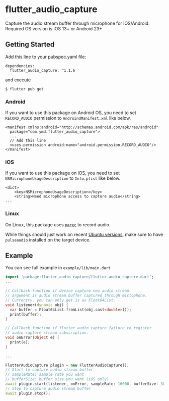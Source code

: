 # flutter_audio_capture

Capture the audio stream buffer through microphone for iOS/Android.
Required OS version is iOS 13+ or Android 23+

## Getting Started

Add this line to your pubspec.yaml file:

```
dependencies:
  flutter_audio_capture: ^1.1.6
```

and execute

```
$ flutter pub get
```

### Android

If you want to use this package on Android OS, you need to set `RECORD_AUDIO` permission to `AndroindManifest.xml` like below.

```
<manifest xmlns:android="http://schemas.android.com/apk/res/android"
  package="com.ymd.flutter_audio_capture">
  ...
  // Add this line
  <uses-permission android:name="android.permission.RECORD_AUDIO"/>
</manifest>
```

### iOS

If you want to use this package on iOS, you need to set `NSMicrophoneUsageDescription` to `Info.plist` like below.

```
<dict>
    <key>NSMicrophoneUsageDescription</key>
    <string>Need microphone access to capture audio</string>
...
```

### Linux

On Linux, this package uses [`parec`](https://manpages.debian.org/testing/pulseaudio-utils/parec.1.en.html) to record audio.

While things should just work on recent [Ubuntu versions](https://ubuntu.com/download/desktop),
make sure to have `pulseaudio` installed on the target device.

## Example

You can see full example in `example/lib/main.dart`

```dart
import 'package:flutter_audio_capture/flutter_audio_capture.dart';
...

// Callback function if device capture new audio stream.
// argument is audio stream buffer captured through mictophone.
// Currentry, you can only get is as Float64List.
void listener(dynamic obj) {
  var buffer = Float64List.fromList(obj.cast<double>());
  print(buffer);
}

// Callback function if flutter_audio_capture failure to register
// audio capture stream subscription.
void onError(Object e) {
  print(e);
}

...

FlutterAudioCapture plugin = new FlutterAudioCapture();
// Start to capture audio stream buffer
// sampleRate: sample rate you want
// bufferSize: buffer size you want (iOS only)
await plugin.start(listener, onError, sampleRate: 16000, bufferSize: 3000);
// Stop to capture audio stream buffer
await plugin.stop();
```
